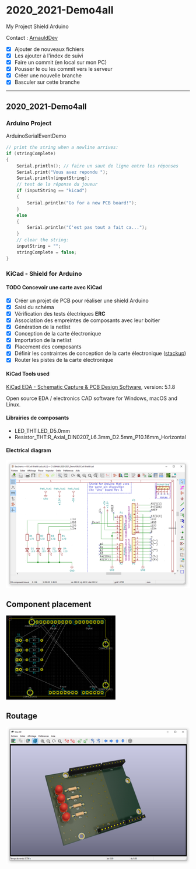 # 2020_2021-Demo4all

My Project Shield Arduino

Contact : [ArnauldDev](biganzol@insa-toulouse.fr)

- [x] Ajouter de nouveaux fichiers
- [x] Les ajouter à l'index de suivi
- [x] Faire un commit (en local sur mon PC)
- [x] Pousser le ou les commit vers le serveur
- [x] Créer une nouvelle branche
- [x] Basculer sur cette branche

---

## 2020_2021-Demo4all

### Arduino Project

ArduinoSerialEventDemo

```C++
// print the string when a newline arrives:
if (stringComplete)
{
    Serial.println(); // faire un saut de ligne entre les réponses
    Serial.print("Vous avez repondu ");
    Serial.println(inputString);
    // test de la réponse du joueur
    if (inputString == "kicad")
    {
        Serial.println("Go for a new PCB board!");
    }
    else
    {
        Serial.println("C'est pas tout a fait ca...");
    }
    // clear the string:
    inputString = "";
    stringComplete = false;
}
```

### KiCad - Shield for Arduino

#### TODO Concevoir une carte avec KiCad

- [x] Créer un projet de PCB pour réaliser une shield Arduino
- [x] Saisi du schéma
- [x] Vérification des tests électriques **ERC**
- [x] Association des empreintes de composants avec leur boitier
- [x] Génération de la netlist
- [x] Conception de la carte électronique
- [x] Importation de la netlist
- [x] Placement des composants
- [x] Définir les contraintes de conception de la carte électronique ([stackup](https://www.emsproto.com/fr/standard-multi-layer-pcb-stackup))
- [x] Router les pistes de la carte électronique

#### KiCad Tools used

[KiCad EDA - Schematic Capture & PCB Design Software](https://kicad.org/), version: 5.1.8

Open source EDA / electronics CAD software for Windows, macOS and Linux.

#### Librairies de composants

* LED_THT:LED_D5.0mm
* Resistor_THT:R_Axial_DIN0207_L6.3mm_D2.5mm_P10.16mm_Horizontal

#### Electrical diagram

![Schematic](Images/schematic.png)

## Component placement

<!-- ![Place components](Images/place-components.png) -->

<img src="Images/place-components.png" width="300">

## Routage

![Vue 3D](Images/3d_view.png)
